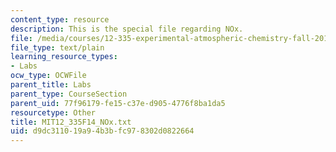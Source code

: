 ```yaml
---
content_type: resource
description: This is the special file regarding NOx.
file: /media/courses/12-335-experimental-atmospheric-chemistry-fall-2014/d9dc311019a94b3bfc978302d0822664_MIT12_335F14_NOx.txt
file_type: text/plain
learning_resource_types:
- Labs
ocw_type: OCWFile
parent_title: Labs
parent_type: CourseSection
parent_uid: 77f96179-fe15-c37e-d905-4776f8ba1da5
resourcetype: Other
title: MIT12_335F14_NOx.txt
uid: d9dc3110-19a9-4b3b-fc97-8302d0822664
---
```

